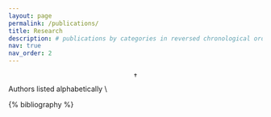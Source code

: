 ```yaml
---
layout: page
permalink: /publications/
title: Research
description: # publications by categories in reversed chronological order. generated by jekyll-scholar.
nav: true
nav_order: 2
---
```


$$\dagger$$ Authors listed alphabetically \
<!-- \* Equal Contribution -->
<!-- _pages/publications.md -->
<div class="publications"> 
{% bibliography %}
</div>
